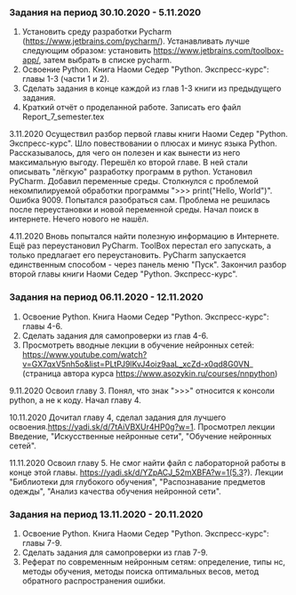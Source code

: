 ### Задания на период 30.10.2020 - 5.11.2020

1. Установить среду разработки Pycharm (https://www.jetbrains.com/pycharm/). Устанавливать лучше следующим образом: установить https://www.jetbrains.com/toolbox-app/, затем выбрать в списке pycharm.
2. Освоение Python. Книга Наоми Седер "Python. Экспресс-курс": главы 1-3 (части 1 и 2).
3. Сделать задания в конце каждой из глав 1-3 книги из предыдущего задания.
4. Краткий отчёт о проделанной работе. Записать его файл Report_7_semester.tex

3.11.2020
Осуществил разбор первой главы книги Наоми Седер "Python. Экспресс-курс". Шло повествовании о плюсах и минус языка Python. Рассказывалось, для чего он полезен и как вынести из него максимальную выгоду. Перешёл ко второй главе. В ней стали описывать "лёгкую" разработку программ в python. Установил PyCharm. Добавил переменные среды. Столкнулся с проблемой некомпилируемой обработки программы ">>> print("Hello, World")". Ошибка 9009. Попытался разобраться сам. Проблема не решилась после переустановки и новой переменной среды. Начал поиск в интернете. Нечего нового не нашёл.

4.11.2020
Вновь попытался найти полезную информацию в Интернете. Ещё раз переустановил PyCharm. ToolBox перестал его запускать, а только предлагает его переустановить. PyCharm запускается единственным способом - через панель меню "Пуск". Закончил разбор второй главы книги Наоми Седер "Python. Экспресс-курс".


### Задания на период 06.11.2020 - 12.11.2020

1. Освоение Python. Книга Наоми Седер "Python. Экспресс-курс": главы 4-6.
2. Сделать задания для самопроверки из глав 4-6.
3. Просмотреть вводные лекции в обучение нейронных сетей: https://www.youtube.com/watch?v=GX7qxV5nh5o&list=PLtPJ9lKvJ4oiz9aaL_xcZd-x0qd8G0VN_
(страница автора курса https://www.asozykin.ru/courses/nnpython)
 
 9.11.2020
 Освоил главу 3. Понял, что знак ">>>" относится к консоли python, а не к коду. Начал главу 4.
 
 10.11.2020
 Дочитал главу 4, сделал задания для лучшего освоения.https://yadi.sk/d/7tAiVBXUr4HP0g?w=1. Просмотрел лекции Введение, "Искусственные нейронные сети", "Обучение нейронных сетей".

11.11.2020
Освоил главу 5. Не смог найти файл с лабораторной работы в конце этой главы. https://yadi.sk/d/YZpACJ_52mXBFA?w=1(5.3?). Лекции "Библиотеки для глубокого обучения", "Распознавание предметов одежды", "Анализ качества обучения нейронной сети".


### Задания на период 13.11.2020 - 20.11.2020

1. Освоение Python. Книга Наоми Седер "Python. Экспресс-курс": главы 7-9.
2. Сделать задания для самопроверки из глав 7-9.
3. Реферат по современным нейронным сетям: определение, типы нс, методы обучения, методы поиска оптимальных весов, метод обратного распространения ошибки.
